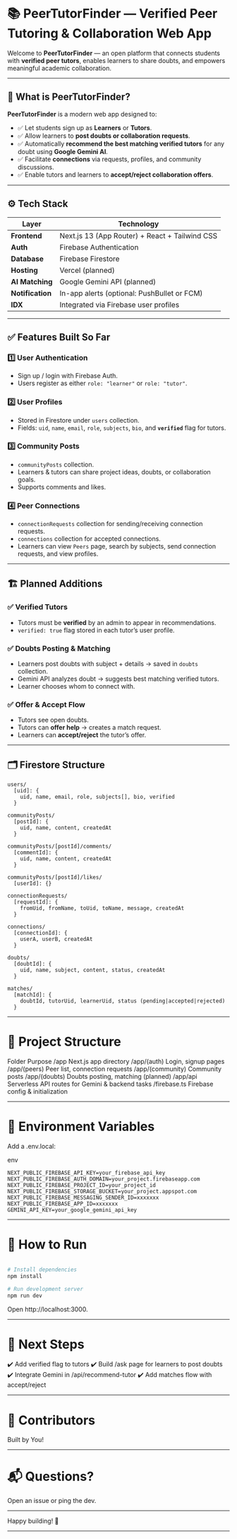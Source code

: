 # 📚 PeerTutorFinder — Verified Peer Tutoring & Collaboration Web App

Welcome to **PeerTutorFinder** — an open platform that connects students with **verified peer tutors**, enables learners to share doubts, and empowers meaningful academic collaboration.

---

## 🚀 What is PeerTutorFinder?

**PeerTutorFinder** is a modern web app designed to:
- ✅ Let students sign up as **Learners** or **Tutors**.
- ✅ Allow learners to **post doubts or collaboration requests**.
- ✅ Automatically **recommend the best matching verified tutors** for any doubt using **Google Gemini AI**.
- ✅ Facilitate **connections** via requests, profiles, and community discussions.
- ✅ Enable tutors and learners to **accept/reject collaboration offers**.

---

## ⚙️ Tech Stack

| Layer | Technology |
|-------|-------------|
| **Frontend** | Next.js 13 (App Router) + React + Tailwind CSS |
| **Auth** | Firebase Authentication |
| **Database** | Firebase Firestore |
| **Hosting** | Vercel (planned) |
| **AI Matching** | Google Gemini API (planned) |
| **Notification** | In-app alerts (optional: PushBullet or FCM) |
| **IDX** | Integrated via Firebase user profiles |

---

## ✅ Features Built So Far

### 1️⃣ User Authentication
- Sign up / login with Firebase Auth.
- Users register as either `role: "learner"` or `role: "tutor"`.

### 2️⃣ User Profiles
- Stored in Firestore under `users` collection.
- Fields: `uid`, `name`, `email`, `role`, `subjects`, `bio`, and **`verified`** flag for tutors.

### 3️⃣ Community Posts
- `communityPosts` collection.
- Learners & tutors can share project ideas, doubts, or collaboration goals.
- Supports comments and likes.

### 4️⃣ Peer Connections
- `connectionRequests` collection for sending/receiving connection requests.
- `connections` collection for accepted connections.
- Learners can view `Peers` page, search by subjects, send connection requests, and view profiles.

---

## 🏗️ Planned Additions

### ✅ Verified Tutors
- Tutors must be **verified** by an admin to appear in recommendations.
- `verified: true` flag stored in each tutor’s user profile.

### ✅ Doubts Posting & Matching
- Learners post doubts with subject + details → saved in `doubts` collection.
- Gemini API analyzes doubt → suggests best matching verified tutors.
- Learner chooses whom to connect with.

### ✅ Offer & Accept Flow
- Tutors see open doubts.
- Tutors can **offer help** → creates a match request.
- Learners can **accept/reject** the tutor’s offer.

---

## 🗂️ Firestore Structure

```plaintext
users/
  [uid]: {
    uid, name, email, role, subjects[], bio, verified
  }

communityPosts/
  [postId]: {
    uid, name, content, createdAt
  }

communityPosts/[postId]/comments/
  [commentId]: {
    uid, name, content, createdAt
  }

communityPosts/[postId]/likes/
  [userId]: {}

connectionRequests/
  [requestId]: {
    fromUid, fromName, toUid, toName, message, createdAt
  }

connections/
  [connectionId]: {
    userA, userB, createdAt
  }

doubts/
  [doubtId]: {
    uid, name, subject, content, status, createdAt
  }

matches/
  [matchId]: {
    doubtId, tutorUid, learnerUid, status (pending|accepted|rejected)
  }

```
---

# 📌 Project Structure

Folder	Purpose
/app	Next.js app directory
/app/(auth)	Login, signup pages
/app/(peers)	Peer list, connection requests
/app/(community)	Community posts
/app/(doubts)	Doubts posting, matching (planned)
/app/api	Serverless API routes for Gemini & backend tasks
/firebase.ts	Firebase config & initialization

---

# 🔑 Environment Variables

Add a .env.local:

env

```
NEXT_PUBLIC_FIREBASE_API_KEY=your_firebase_api_key
NEXT_PUBLIC_FIREBASE_AUTH_DOMAIN=your_project.firebaseapp.com
NEXT_PUBLIC_FIREBASE_PROJECT_ID=your_project_id
NEXT_PUBLIC_FIREBASE_STORAGE_BUCKET=your_project.appspot.com
NEXT_PUBLIC_FIREBASE_MESSAGING_SENDER_ID=xxxxxxx
NEXT_PUBLIC_FIREBASE_APP_ID=xxxxxxx
GEMINI_API_KEY=your_google_gemini_api_key

```
---

# 📌 How to Run

```bash

# Install dependencies
npm install

# Run development server
npm run dev

```
Open http://localhost:3000.

---

# 🧩 Next Steps
✔️ Add verified flag to tutors
✔️ Build /ask page for learners to post doubts
✔️ Integrate Gemini in /api/recommend-tutor
✔️ Add matches flow with accept/reject

---

# 🤝 Contributors
Built by You!

---

# 📬 Questions?
Open an issue or ping the dev.

---

Happy building! 🚀

---